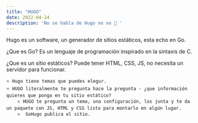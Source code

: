 ```yaml
---
title: "HUGO"
date: 2022-04-24
description: 'No se habla de Hugo no no 🎵 '
---
```



Hugo es un software, un generador de sitios estáticos, esta echo en Go.

¿Que es Go? 
Es un lenguaje de programación  inspirado en la sintaxis de C.

¿Que es un sitio estáticos? 
Puede tener HTML, CSS,  JS, no necesita un servidor para funcionar.


	⭐ Hugo tiene temas que puedes elegur.
  	⭐ HUGO literalmente te pregunta hace la pregunta - ¿que información quieres que ponga en tu sitio estático?
    	⭐ HUGO te pregunta un tema, una configuración, los junta y te da un paquete con JS, HTML y CSS listo para montarlo en algún lugar.
        ⭐  GoHugo publica el sitio.
